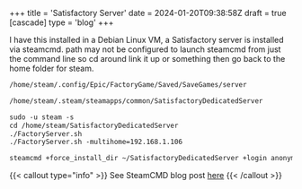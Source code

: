 +++
title = 'Satisfactory Server'
date = 2024-01-20T09:38:58Z
draft = true
[cascade]
	type = 'blog'
+++

I have this installed in a Debian Linux VM, a Satisfactory server is
installed via steamcmd. path may not be configured to launch steamcmd
from just the command line so cd around link it up or something then
go back to the home folder for steam.


```markdown {filename="Satisfactory save files location:"}
/home/steam/.config/Epic/FactoryGame/Saved/SaveGames/server
```

```markdown {filename="Satisfactory server:"}
/home/steam/.steam/steamapps/common/SatisfactoryDedicatedServer
```

```markdown {filename="Launch server:", linenos=table,hl_lines=[2,4]}
sudo -u steam -s
cd /home/steam/SatisfactoryDedicatedServer
./FactoryServer.sh
./FactoryServer.sh -multihome=192.168.1.106
```

```markdown {filename="Update/Install Server:"}
steamcmd +force_install_dir ~/SatisfactoryDedicatedServer +login anonymous +app_update 1690800 -beta public validate +quit
```

{{< callout type="info" >}}
  See SteamCMD blog post [here](../steamcmd)
{{< /callout >}}